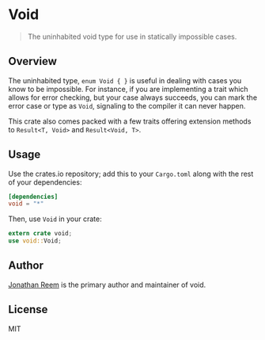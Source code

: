# Void

> The uninhabited void type for use in statically impossible cases.

## Overview

The uninhabited type, `enum Void { }` is useful in dealing with cases you
know to be impossible. For instance, if you are implementing a trait which
allows for error checking, but your case always succeeds, you can mark the
error case or type as `Void`, signaling to the compiler it can never happen.

This crate also comes packed with a few traits offering extension methods to
`Result<T, Void>` and `Result<Void, T>`.

## Usage

Use the crates.io repository; add this to your `Cargo.toml` along
with the rest of your dependencies:

```toml
[dependencies]
void = "*"
```

Then, use `Void` in your crate:

```rust
extern crate void;
use void::Void;
```

## Author

[Jonathan Reem](https://medium.com/@jreem) is the primary author and maintainer of void.

## License

MIT

